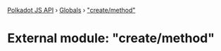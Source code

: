 [Polkadot JS API](../README.md) › [Globals](../globals.md) › ["create/method"](_create_method_.md)

# External module: "create/method"


